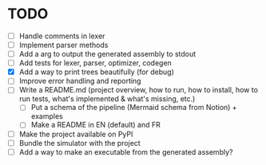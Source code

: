 # TODO
- [ ] Handle comments in lexer
- [ ] Implement parser methods
- [ ] Add a arg to output the generated assembly to stdout
- [ ] Add tests for lexer, parser, optimizer, codegen
- [x] Add a way to print trees beautifully (for debug)
- [ ] Improve error handling and reporting
- [ ] Write a README.md (project overview, how to run, how to install, how to run tests, what's implemented & what's missing, etc.)
  - [ ] Put a schema of the pipeline (Mermaid schema from Notion) + examples
  - [ ] Make a README in EN (default) and FR
- [ ] Make the project available on PyPI
- [ ] Bundle the simulator with the project
- [ ] Add a way to make an executable from the generated assembly?
